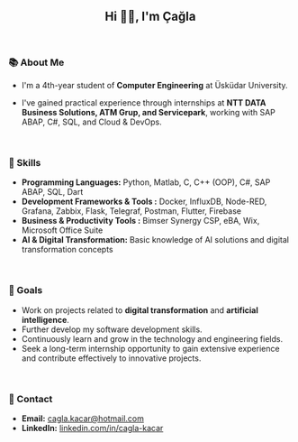 <div align="center">
    <h2 style="text-align: center;">Hi 👋😄, I'm Çağla</h2>
</div>
<br>

### 📚 About Me

- I'm a 4th-year student of **Computer Engineering** at Üsküdar University.

- I've gained practical experience through internships at **NTT DATA Business Solutions, ATM Grup, and Servicepark**, working with SAP ABAP, C#, SQL, and Cloud & DevOps.
<br>

### 🚀 Skills
- **Programming Languages:** Python, Matlab, C, C++ (OOP), C#, SAP ABAP, SQL, Dart
- **Development Frameworks & Tools :** Docker, InfluxDB, Node-RED, Grafana, Zabbix, Flask, Telegraf, Postman, Flutter, Firebase
- **Business & Productivity Tools :** Bimser Synergy CSP, eBA, Wix, Microsoft Office Suite
- **AI & Digital Transformation:** Basic knowledge of AI solutions and digital transformation concepts
<br>

### 🎯 Goals
- Work on projects related to **digital transformation** and **artificial intelligence**.
- Further develop my software development skills.
- Continuously learn and grow in the technology and engineering fields.
- Seek a long-term internship opportunity to gain extensive experience and contribute effectively to innovative projects.
<br>

### 📍 Contact
- **Email:** [cagla.kacar@hotmail.com](mailto:cagla.kacar@hotmail.com)
- **LinkedIn:** [linkedin.com/in/cagla-kacar](https://www.linkedin.com/in/cagla-kacar)
